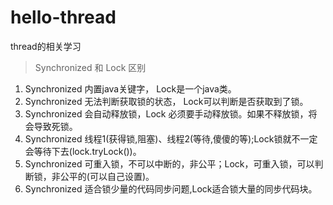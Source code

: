 # hello-thread
thread的相关学习

> Synchronized 和 Lock 区别
1. Synchronized 内置java关键字， Lock是一个java类。
2. Synchronized 无法判断获取锁的状态， Lock可以判断是否获取到了锁。
3. Synchronized 会自动释放锁，Lock 必须要手动释放锁。如果不释放锁，将会导致死锁。
4. Synchronized 线程1(获得锁,阻塞)、线程2(等待,傻傻的等);Lock锁就不一定会等待下去(lock.tryLock())。
5. Synchronized 可重入锁，不可以中断的，非公平；Lock，可重入锁，可以判断锁，非公平的(可以自己设置)。
6. Synchronized 适合锁少量的代码同步问题,Lock适合锁大量的同步代码块。
